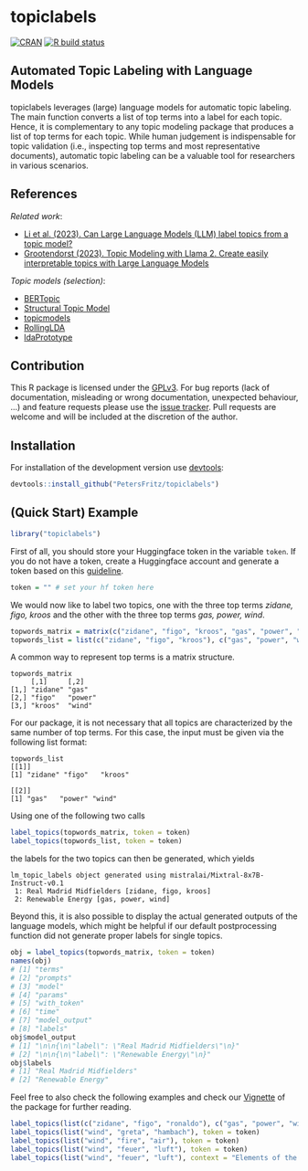 # topiclabels
[![CRAN](https://www.r-pkg.org/badges/version/topiclabels)](https://cran.r-project.org/package=topiclabels)
[![R build status](https://github.com/PetersFritz/topiclabels/workflows/R-CMD-check/badge.svg)](https://github.com/PetersFritz/topiclabels/actions)

## Automated Topic Labeling with Language Models

topiclabels leverages (large) language models for automatic topic labeling. The main function converts a list of top terms into a label for each topic. Hence, it is complementary to any topic modeling package that produces a list of top terms for each topic. While human judgement is indispensable for topic validation (i.e., inspecting top terms and most representative documents), automatic topic labeling can be a valuable tool for researchers in various scenarios.

## References

*Related work*:
* [Li et al. (2023). Can Large Language Models (LLM) label topics from a topic model?](https://osf.io/preprints/socarxiv/23x4m)
* [Grootendorst (2023). Topic Modeling with Llama 2. Create easily interpretable topics with Large Language Models](https://newsletter.maartengrootendorst.com/p/topic-modeling-with-llama-2?trk=feed_main-feed-card_feed-article-content)

*Topic models (selection)*:
* [BERTopic](https://github.com/MaartenGr/BERTopic)
* [Structural Topic Model](https://www.structuraltopicmodel.com/)
* [topicmodels](https://cran.r-project.org/package=topicmodels)
* [RollingLDA](https://github.com/JonasRieger/rollinglda)
* [ldaPrototype](https://github.com/JonasRieger/ldaPrototype)

## Contribution
This R package is licensed under the [GPLv3](https://www.gnu.org/licenses/gpl-3.0.en.html).
For bug reports (lack of documentation, misleading or wrong documentation, unexpected behaviour, ...) and feature requests please use the [issue tracker](https://github.com/PetersFritz/topiclabels/issues).
Pull requests are welcome and will be included at the discretion of the author.

## Installation

For installation of the development version use [devtools](https://cran.r-project.org/package=devtools):

``` r
devtools::install_github("PetersFritz/topiclabels")
```

## (Quick Start) Example
``` r
library("topiclabels")
```
First of all, you should store your Huggingface token in the variable ``token``. If you do not have a token, create a Huggingface account and generate a token based on this [guideline](https://huggingface.co/docs/transformers.js/guides/private).
``` r
token = "" # set your hf token here
```
We would now like to label two topics, one with the three top terms *zidane, figo, kroos* and the other with the three top terms *gas, power, wind*.
``` r
topwords_matrix = matrix(c("zidane", "figo", "kroos", "gas", "power", "wind"), ncol = 2)
topwords_list = list(c("zidane", "figo", "kroos"), c("gas", "power", "wind"))
```
A common way to represent top terms is a matrix structure.
```
topwords_matrix
     [,1]     [,2]   
[1,] "zidane" "gas"  
[2,] "figo"   "power"
[3,] "kroos"  "wind" 
```
For our package, it is not necessary that all topics are characterized by the same number of top terms. For this case, the input must be given via the following list format:
```
topwords_list
[[1]]
[1] "zidane" "figo"   "kroos" 

[[2]]
[1] "gas"   "power" "wind" 
```
Using one of the following two calls
``` r
label_topics(topwords_matrix, token = token)
label_topics(topwords_list, token = token)
```
the labels for the two topics can then be generated, which yields
```
lm_topic_labels object generated using mistralai/Mixtral-8x7B-Instruct-v0.1
 1: Real Madrid Midfielders [zidane, figo, kroos]
 2: Renewable Energy [gas, power, wind]
```
Beyond this, it is also possible to display the actual generated outputs of the language models, which might be helpful if our default postprocessing function did not generate proper labels for single topics.
``` r
obj = label_topics(topwords_matrix, token = token)
names(obj)
# [1] "terms"       
# [2] "prompts"     
# [3] "model"       
# [4] "params"      
# [5] "with_token"  
# [6] "time"        
# [7] "model_output"
# [8] "labels"      
obj$model_output
# [1] "\n\n{\n\"label\": \"Real Madrid Midfielders\"\n}"
# [2] "\n\n{\n\"label\": \"Renewable Energy\"\n}"
obj$labels
# [1] "Real Madrid Midfielders"
# [2] "Renewable Energy"
```

Feel free to also check the following examples and check our [Vignette](https://htmlpreview.github.io/?https://github.com/PetersFritz/topiclabels/blob/main/performance/Compare_LLM_and_human_labels.html) of the package for further reading.
``` r
label_topics(list(c("zidane", "figo", "ronaldo"), c("gas", "power", "wind")), token = token)
label_topics(list("wind", "greta", "hambach"), token = token)
label_topics(list("wind", "fire", "air"), token = token)
label_topics(list("wind", "feuer", "luft"), token = token)
label_topics(list("wind", "feuer", "luft"), context = "Elements of the Earth", token = token)
```
